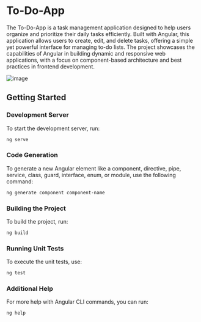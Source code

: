 # To-Do-App

The To-Do-App is a task management application designed to help users organize and prioritize their daily tasks efficiently. Built with Angular, this application allows users to create, edit, and delete tasks, offering a simple yet powerful interface for managing to-do lists. The project showcases the capabilities of Angular in building dynamic and responsive web applications, with a focus on component-based architecture and best practices in frontend development.

![image](https://github.com/user-attachments/assets/ca314bcd-f631-43ea-b898-e67d8e09cee3)


## Getting Started

### Development Server

To start the development server, run:

```bash
ng serve
```

### Code Generation

To generate a new Angular element like a component, directive, pipe, service, class, guard, interface, enum, or module, use the following command:

```bash
ng generate component component-name
```


### Building the Project

To build the project, run:

```bash
ng build
 ```

### Running Unit Tests

To execute the unit tests, use:

```bash
ng test
```

### Additional Help

For more help with Angular CLI commands, you can run:

```bash
ng help
```
